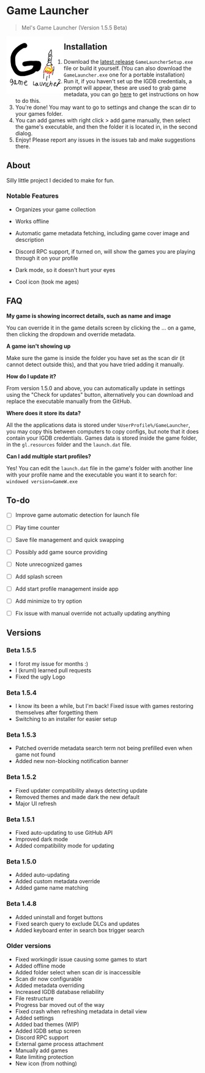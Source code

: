 # Game Launcher
>  Mel's Game Launcher (Version 1.5.5 Beta)



<img src="Assets/gamelauncherold.png" width=150 style="float:left;" />

## Installation

1. Download the [latest release](https://github.com/Melodi17/GameLauncher/releases/latest) `GameLauncherSetup.exe` file
   or build it yourself. (You can also download the `GameLauncher.exe` one for a portable installation)
2. Run it, if you haven't set up the IGDB credentials, a prompt will appear, these are used to grab game metadata, you can go [here](https://api-docs.igdb.com/#getting-started:~:text=NOW%2C%20IT%27S%20FREE!-,Account%20Creation,usage%20under%20the%20terms%20of%20the%20Twitch%20Developer%20Service%20Agreement.,-Note%3A%20We) to get instructions on how to do this.
3. You're done! You may want to go to settings and change the scan dir to your games folder.
4. You can add games with right click > add game manually, then select the game's executable, and then the folder it is located in, in the second dialog.
5. Enjoy! Please report any issues in the issues tab and make suggestions there.



## About

Silly little project I decided to make for fun.

### Notable Features

- Organizes your game collection
- Works offline

- Automatic game metadata fetching, including game cover image and description
- Discord RPC support, if turned on, will show the games you are playing through it on your profile
- Dark mode, so it doesn't hurt your eyes
- Cool icon (took me ages)



## FAQ

**My game is showing incorrect details, such as name and image**

You can override it in the game details screen by clicking the ... on a game, then clicking the dropdown and override metadata.



**A game isn't showing up**

Make sure the game is inside the folder you have set as the scan dir (it cannot detect outside this), and that you have tried adding it manually.



**How do I update it?**

From version 1.5.0 and above, you can automatically update in settings using the "Check for updates" button, alternatively you can download and replace the executable manually from the GitHub.



**Where does it store its data?**

All the the applications data is stored under `%UserProfile%/GameLauncher`, you may copy this between computers to copy configs, but note that it does contain your IGDB credentials. Games data is stored inside the game folder, in the `gl.resources` folder and the `launch.dat` file.



**Can I add multiple start profiles?**

Yes! You can edit the `launch.dat` file in the game's folder with another line with your profile name and the executable you want it to search for: `windowed version=GameW.exe`




## To-do

- [ ] Improve game automatic detection for launch file
- [ ] Play time counter
- [ ] Save file management and quick swapping
- [ ] Possibly add game source providing
- [ ] Note unrecognized games
- [ ] Add splash screen
- [ ] Add start profile management inside app
- [ ] Add minimize to try option
- [ ] Fix issue with manual override not actually updating anything



## Versions

### Beta 1.5.5

- I forot my issue for months :)
- I (kruml) learned pull requests
- Fixed the ugly Logo

### Beta 1.5.4

- I know its been a while, but I'm back! Fixed issue with games restoring themselves after forgetting them
- Switching to an installer for easier setup

### Beta 1.5.3

- Patched override metadata search term not being prefilled even when game not found
- Added new non-blocking notification banner

### Beta 1.5.2

- Fixed updater compatibility always detecting update
- Removed themes and made dark the new default
- Major UI refresh

### Beta 1.5.1

- Fixed auto-updating to use GitHub API
- Improved dark mode
- Added compatibility mode for updating

### Beta 1.5.0

- Added auto-updating
- Added custom metadata override
- Added game name matching

### Beta 1.4.8

- Added uninstall and forget buttons
- Fixed search query to exclude DLCs and updates
- Added keyboard enter in search box trigger search

### Older versions

- Fixed workingdir issue causing some games to start
- Added offline mode
- Added folder select when scan dir is inaccessible
- Scan dir now configurable
- Added metadata overriding
- Increased IGDB database reliability
- File restructure
- Progress bar moved out of the way
- Fixed crash when refreshing metadata in detail view
- Added settings
- Added bad themes (WIP)
- Added IGDB setup screen
- Discord RPC support
- External game process attachment
- Manually add games
- Rate limiting protection
- New icon (from nothing)
